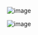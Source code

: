 ![image](https://user-images.githubusercontent.com/60442877/236694928-52f976e8-ce4c-4024-835a-84b949329f98.png)

![image](https://user-images.githubusercontent.com/60442877/236694936-ced538f6-cc74-4839-ad1b-93d4435d20a3.png)

